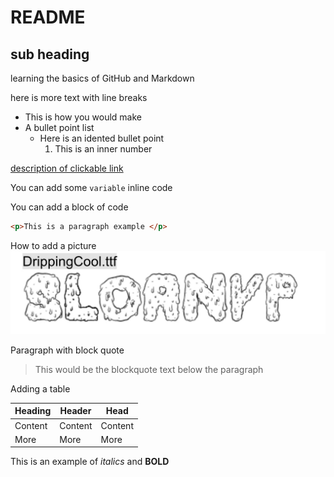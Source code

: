 # README
## sub heading 
learning the basics of GitHub and Markdown

here is more text with line breaks

- This is how you would make 
- A bullet point list
    - Here is an idented bullet point
        1. This is an inner number 

[description of clickable link](http://www.github.com)


You can add some `variable` inline code

You can add a block of code 
```html
<p>This is a paragraph example </p>
```


How to add a picture
![alt text](table7.jpg)

Paragraph with block quote
> This would be the blockquote text below the paragraph

Adding a table

| Heading | Header | Head |
| --- | --- | --- |
| Content | Content | Content |
| More | More | More |

This is an example of *italics* and **BOLD**